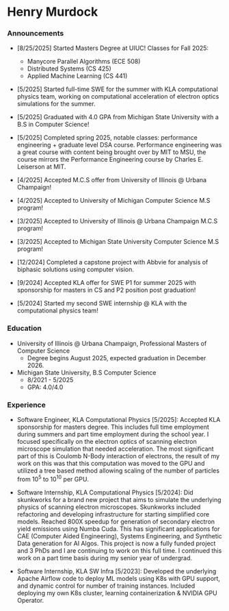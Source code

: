 # Henry Murdock

### Announcements

- [8/25/2025] Started Masters Degree at UIUC! Classes for Fall 2025: 
    - Manycore Parallel Algorithms (ECE 508)
    - Distributed Systems (CS 425)
    - Applied Machine Learning (CS 441)

- [5/2025] Started full-time SWE for the summer with KLA computational physics team, working on computational acceleration of electron optics simulations for the summer.

- [5/2025] Graduated with 4.0 GPA from Michigan State University with a B.S in Computer Science!

- [5/2025] Completed spring 2025, notable classes: performance engineering + graduate level DSA course. Performance engineering was a great course with content being brought over by MIT to MSU, the course mirrors the Performance Engineering course by Charles E. Leiserson at MIT.

- [4/2025] Accepted M.C.S offer from University of Illinois @ Urbana Champaign!

- [4/2025] Accepted to University of Michigan Computer Science M.S program!

- [3/2025] Accepted to University of Illinois @ Urbana Champaign M.C.S program!

- [3/2025] Accepted to Michigan State University Computer Science M.S program!

- [12/2024] Completed a capstone project with Abbvie for analysis of biphasic solutions using computer vision.

- [9/2024] Accepted KLA offer for SWE P1 for summer 2025 with sponsorship for masters in CS and P2 position post graduation!

- [5/2024] Started my second SWE internship @ KLA with the computational physics team!

### Education

- University of Illinois @ Urbana Champaign, Professional Masters of Computer Science
    - Degree begins August 2025, expected graduation in December 2026.
- Michigan State University, B.S Computer Science
    - 8/2021 - 5/2025
    - GPA: 4.0/4.0

### Experience

- Software Engineer, KLA Computational Physics [5/2025]: 
Accepted KLA sponsorship for masters degree. This includes full time employment during summers and part time employment during the school year. I focused specifically on the electron optics of scanning electron microscope simulation that needed acceleration. The most significant part of this is Coulomb N-Body interaction of electrons, the result of my work on this was that this computation was moved to the GPU and utilized a tree based method allowing scaling of the number of particles from 10<sup>5</sup> to 10<sup>10</sup> per GPU.

- Software Internship, KLA Computational Physics [5/2024]: 
Did skunkworks for a brand new project that aims to simulate the underlying physics of scanning electron microscopes. Skunkworks included refactoring and developing infrastructure for starting simplified core models. Reached 800X speedup for generation of secondary electron yield emissions using Numba Cuda. This has significant applications for CAE (Computer Aided Engineering), Systems Engineering, and Synthetic Data generation for AI Algos. This project is now a fully funded project and 3 PhDs and I are continuing to work on this full time. I continued this work on a part time basis during my senior year of undergrad.

- Software Internship, KLA SW Infra [5/2023]: 
Developed the underlying Apache Airflow code to deploy ML models using K8s with GPU support, and dynamic control for number of training instances. Included deploying my own K8s cluster, learning containerization & NVIDIA GPU Operator.